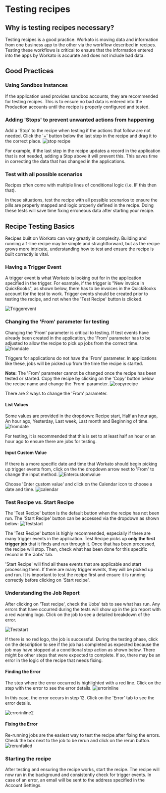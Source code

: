 # Testing recipes

## Why is testing recipes necessary?
Testing recipes is a good practice. Workato is moving data and information from one business app to the other via the workflow described in recipes. Testing these workflows is critical to ensure that the information entered into the apps by Workato is accurate and does not include bad data. 

## Good Practices

### Using Sandbox Instances
If the application used provides sandbox accounts, they are recommended for testing recipes. This is to ensure no bad data is entered into the Production accounts until the recipe is properly configured and tested.

### Adding 'Stops' to prevent unwanted actions from happening
Add a 'Stop' to the recipe when testing if the actions that follow are not needed. Click the '+' button below the last step in the recipe and drag it to the correct place.
![stop recipe](/_uploads/testing-recipes/Stoprecipe.JPG)

For example, if the last step in the recipe updates a record in the application that is not needed, adding a Stop above it will prevent this. This saves time in correcting the data that has changed in the applications.

### Test with all possible scenarios
Recipes often come with multiple lines of conditional logic (i.e. IF this then that). 

In these situations, test the recipe with all possible scenarios to ensure the pills are properly mapped and logic properly defined in the recipe. Doing these tests will save time fixing erroneous data after starting your recipe.

## Recipe Testing Basics
Recipes built on Workato can vary greatly in complexity. Building and running a 1-line recipe may be simple and straightforward, but as the recipe grows more intricate, understanding how to test and ensure the recipe is built correctly is vital.

### Having a Trigger Event
A trigger event is what Workato is looking out for in the application specified in the trigger. For example, if the trigger is "New invoice in QuickBooks", as shown below, there has to be invoices in the QuickBooks account for the test to work. Trigger events should be created prior to testing the recipe, and not when the 'Test Recipe' button is clicked. 

![Triggerevent](/_uploads/testing-recipes/Triggerevent.JPG)

### Changing the 'From' parameter for testing
Changing the 'From' parameter is critical to testing. If test events have already been created in the application, the 'From' parameter has to be adjusted to allow the recipe to pick up jobs from the correct time. 
![fromdate](/_uploads/testing-recipes/fromdate.JPG)

Triggers for applications do not have the 'From' parameter. In applications like these, jobs will be picked up from the time the recipe is started.

**Note:** The 'From' parameter cannot be changed once the recipe has been tested or started. Copy the recipe by clicking on the 'Copy' button below the recipe name and change the 'From' parameter.
![copyrecipe](/_uploads/testing-recipes/copyrecipe.png)

There are 2 ways to change the 'From' parameter. 

#### List Values

Some values are provided in the dropdown: Recipe start, Half an hour ago, An hour ago, Yesterday, Last week, Last month and Beginning of time. 
![fromdate](/_uploads/testing-recipes/fromdate.JPG)

For testing, it is recommended that this is set to at least half an hour or an hour ago to ensure there are jobs for testing. 

#### Input Custom Value

If there is a more specific date and time that Workato should begin picking up trigger events from, click on the the dropdown arrow next to 'From' to change the input method.
![Entercustomvalue](/_uploads/testing-recipes/Entercustomvalue.png)

Choose 'Enter custom value' and click on the Calendar icon to choose a date and time.
![calendar](/_uploads/testing-recipes/calendar.JPG)

### Test Recipe vs. Start Recipe

The 'Test Recipe' button is the default button when the recipe has not been run. The 'Start Recipe' button can be accessed via the dropdown as shown below:
![Teststart](/_uploads/testing-recipes/Teststart.JPG)

The 'Test Recipe' button is highly recommended, especially if there are many trigger events in the application. Test Recipe picks up **only the first trigger job** that it finds and run through it. Once that has been processed, the recipe will stop. Then, check what has been done for this specific record in the 'Jobs' tab. 

'Start Recipe' will find all these events that are applicable and start processing them. If there are many trigger events, they will be picked up and run. It is important to test the recipe first and ensure it is running correctly before clicking on 'Start recipe'. 

### Understanding the Job Report
After clicking on 'Test recipe', check the 'Jobs' tab to see what has run. Any errors that have occurred during the tests will show up in the job report with a red warning logo. Click on the job to see a detailed breakdown of the error.

![Teststart](/_uploads/testing-recipes/Teststart.JPG)

If there is no red logo, the job is successful. During the testing phase, click on the description to see if the job has completed as expected because the job may have stopped at a conditional stop action as shown below. There might be other steps that were expected to complete. If so, there may be an error in the logic of the recipe that needs fixing.

#### Finding the Error
The step where the error occurred is highlighted with a red line. Click on the step with the error to see the error details.
![errorinline](/_uploads/testing-recipes/errorinline.png)

In this case, the error occurs in step 12. Click on the 'Error' tab to see the error details.

![errorinline2](/_uploads/testing-recipes/errorinline2.png)

#### Fixing the Error
Re-running jobs are the easiest way to test the recipe after fixing the errors. Check the box next to the job to be rerun and click on the rerun button.
![rerunfailed](/_uploads/testing-recipes/rerunfailed.JPG)

### Starting the recipe
After testing and ensuring the recipe works, start the recipe. The recipe will now run in the background and consistently check for trigger events. In case of an error, an email will be sent to the address specified in the Account Settings.





